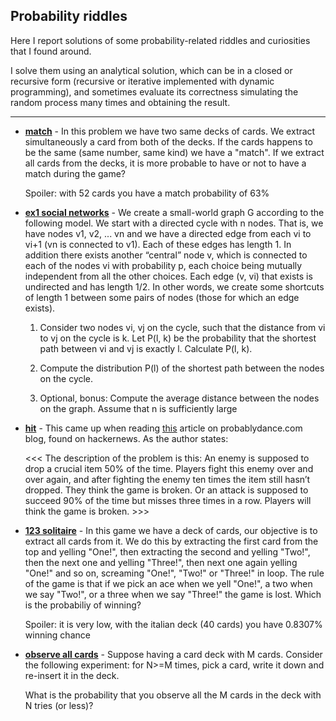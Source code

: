 
## Probability riddles

Here I report solutions of some probability-related riddles and curiosities that I found around.

I solve them using an analytical solution, which can be in a closed or recursive form (recursive or iterative implemented with dynamic programming), and sometimes evaluate its correctness simulating the random process many times and obtaining the result.

---

 - [__match__](../master/match.py) - In this problem we have two same decks of cards. We extract simultaneously a card from both of
  the decks. If the cards happens to be the same (same number, same kind) we have a "match".
  If we extract all cards from the decks, it is more probable to have or not to have a match during the game?
  
    Spoiler: with 52 cards you have a match probability of 63%
 
 - [__ex1 social networks__](../master/2018-HW1-ex1-social_networks.py) - We create a small-world graph G according to the following model. We start with a
	directed cycle with n nodes. That is, we have nodes v1, v2, ... vn and we have a directed edge from
	each vi to vi+1 (vn is connected to v1). Each of these edges has length 1. In addition there exists
	another “central” node v, which is connected to each of the nodes vi with probability p, each choice
	being mutually independent from all the other choices. Each edge (v, vi) that exists is undirected
	and has length 1/2. In other words, we create some shortcuts of length 1 between some pairs of
	nodes (those for which an edge exists).
	  
    1. Consider two nodes vi, vj on the cycle, such that the distance from vi to vj on the cycle is k.
			Let P(l, k) be the probability that the shortest path between vi and vj is exactly l. Calculate P(l, k).
		
    2. Compute the distribution P(l) of the shortest path between the nodes on the cycle.
		
    3. Optional, bonus: Compute the average distance between the nodes on the graph. Assume that n is sufficiently large

 - [__hit__](../master/critical_hit.py) - This came up when reading [this](https://probablydance.com/2019/08/28/a-new-algorithm-for-controlled-randomness/) article on probablydance.com blog, found on hackernews. As the author states:
  
    <<< The description of the problem is this: An enemy is supposed to drop a crucial item 50% of the time.
    Players fight this enemy over and over again, and after fighting the enemy ten times the item still hasn’t dropped.
    They think the game is broken. Or an attack is supposed to succeed 90% of the time but misses three times in a row.
    Players will think the game is broken. >>> 
    
    
 - [__123 solitaire__](../master/123_solitaire.py) - In this game we have a deck of cards, our objective is to extract all cards from it.
We do this by extracting the first card from the top and yelling "One!", then extracting
the second and yelling "Two!", then the next one and yelling "Three!", then next one again
yelling "One!" and so on, screaming "One!", "Two!" or "Three!" in loop.
The rule of the game is that if we pick an ace when we yell "One!", a two when we say "Two!",
or a three when we say "Three!" the game is lost.
Which is the probabiliy of winning?   

    Spoiler: it is very low, with the italian deck (40 cards) you have 0.8307% winning chance  

 - [__observe all cards__](../master/observe_all.py) - Suppose having a card deck with M cards. Consider the following experiment: for N>=M times, pick a card, write it down and re-insert it in the deck.

    What is the probability that you observe all the M cards in the deck with N tries (or less)?

